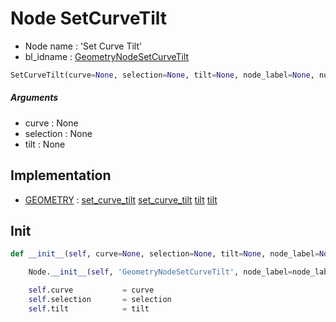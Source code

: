 # Node SetCurveTilt

- Node name : 'Set Curve Tilt'
- bl_idname : [GeometryNodeSetCurveTilt](https://docs.blender.org/api/current/bpy.types.GeometryNodeSetCurveTilt.html)


``` python
SetCurveTilt(curve=None, selection=None, tilt=None, node_label=None, node_color=None)
```
##### Arguments

- curve : None
- selection : None
- tilt : None

## Implementation

- [GEOMETRY](/docs/GeoNodes/socket_GEOMETRY.md) : [set_curve_tilt](/docs/GeoNodes/socket_GEOMETRY.md#set_curve_tilt) [set_curve_tilt](/docs/GeoNodes/socket_GEOMETRY.md#set_curve_tilt) [tilt](/docs/GeoNodes/socket_GEOMETRY.md#tilt) [tilt](/docs/GeoNodes/socket_GEOMETRY.md#tilt)

## Init

``` python
def __init__(self, curve=None, selection=None, tilt=None, node_label=None, node_color=None):

    Node.__init__(self, 'GeometryNodeSetCurveTilt', node_label=node_label, node_color=node_color)

    self.curve           = curve
    self.selection       = selection
    self.tilt            = tilt
```
